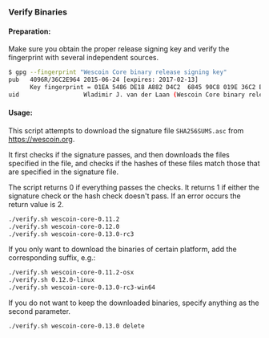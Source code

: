 ### Verify Binaries

#### Preparation:

Make sure you obtain the proper release signing key and verify the fingerprint with several independent sources.

```sh
$ gpg --fingerprint "Wescoin Core binary release signing key"
pub   4096R/36C2E964 2015-06-24 [expires: 2017-02-13]
      Key fingerprint = 01EA 5486 DE18 A882 D4C2  6845 90C8 019E 36C2 E964
uid                  Wladimir J. van der Laan (Wescoin Core binary release signing key) <laanwj@gmail.com>
```

#### Usage:

This script attempts to download the signature file `SHA256SUMS.asc` from https://wescoin.org.

It first checks if the signature passes, and then downloads the files specified in the file, and checks if the hashes of these files match those that are specified in the signature file.

The script returns 0 if everything passes the checks. It returns 1 if either the signature check or the hash check doesn't pass. If an error occurs the return value is 2.


```sh
./verify.sh wescoin-core-0.11.2
./verify.sh wescoin-core-0.12.0
./verify.sh wescoin-core-0.13.0-rc3
```

If you only want to download the binaries of certain platform, add the corresponding suffix, e.g.:

```sh
./verify.sh wescoin-core-0.11.2-osx
./verify.sh 0.12.0-linux
./verify.sh wescoin-core-0.13.0-rc3-win64
```

If you do not want to keep the downloaded binaries, specify anything as the second parameter.

```sh
./verify.sh wescoin-core-0.13.0 delete
```

